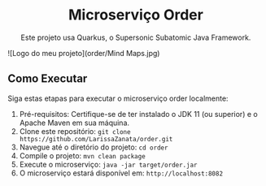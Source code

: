 <h1 align="center">Microserviço Order</h1>

<p align="center">
  Este projeto usa Quarkus, o Supersonic Subatomic Java Framework.
</p>

![Logo do meu projeto](order/Mind Maps.jpg)

## Como Executar

Siga estas etapas para executar o microserviço order localmente:

1. Pré-requisitos: Certifique-se de ter instalado o JDK 11 (ou superior) e o Apache Maven em sua máquina.
2. Clone este repositório: `git clone https://github.com/LarissaZanata/order.git`
3. Navegue até o diretório do projeto: `cd order`
4. Compile o projeto: `mvn clean package`
5. Execute o microserviço: `java -jar target/order.jar`
6. O microserviço estará disponível em: `http://localhost:8082`


